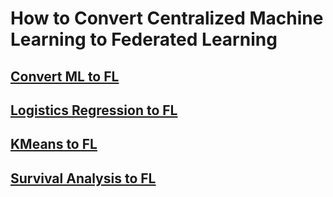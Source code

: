 # How to Convert Centralized Machine Learning to Federated Learning

## [Convert ML to FL](https://developer.download.nvidia.com/assets/Clara/flare/tutorials/Chapter2/part1-chapter2-02.4.0-convert_machine_learning.mp4)

## [Logistics Regression to FL](https://developer.download.nvidia.com/assets/Clara/flare/tutorials/Chapter2/part1-chapter2-02.4.1-convert_logistic_regression.mp4)

## [KMeans to FL](https://developer.download.nvidia.com/assets/Clara/flare/tutorials/Chapter2/part1-chapter2-02.4.2-convert_kmeans.mp4)

## [Survival Analysis to FL](https://developer.download.nvidia.com/assets/Clara/flare/tutorials/Chapter2/part1-chapter2-02.4.3-convert_survival_analysis.mp4)